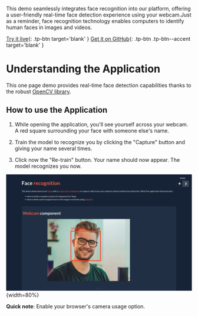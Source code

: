 This demo seamlessly integrates face recognition into our platform,
offering a user-friendly real-time face detection experience using 
your webcam.Just as a reminder, face recognition technology enables
computers to identify human faces in images and videos.

[Try it live](https://face-recognition.taipy.cloud/){: .tp-btn target='blank' }
[Get it on GitHub](https://github.com/Avaiga/demo-face-recognition){: .tp-btn .tp-btn--accent target='blank' }

# Understanding the Application

This one page demo provides real-time face detection capabilities 
thanks to the robust [OpenCV library](https://opencv.org/). 


## How to use the Application

1. While opening the application, you'll see yourself across your webcam. A red square 
   surrounding your face with someone else's name.
   
2. Train the model to recognize you by clicking the "Capture" button and giving your name 
   several times.
   
3. Click now the "Re-train" button. Your name should now appear. The model recognizes you now.

![Face Recognition](images/face-recognition.jpg){width=80%}

**Quick note**: Enable your browser's camera usage option.
